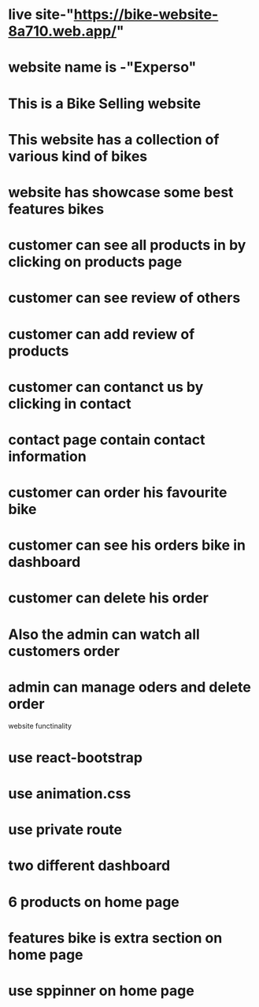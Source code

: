 # live site-"https://bike-website-8a710.web.app/"
# website name is -"Experso"
# This is a Bike Selling website
# This website has a collection of various kind of bikes
# website has showcase some best features bikes
# customer can see all products in by clicking on products page
# customer can see review of others 
# customer can add review of products
# customer can contanct us by clicking in contact 
# contact page contain contact information
# customer can order his favourite bike
# customer can see his orders bike in dashboard
# customer can  delete his order
# Also the admin can watch all customers order 
# admin can manage oders and delete order
 website functinality
 # use react-bootstrap
 # use animation.css
 # use private route
 # two different dashboard
 # 6 products on home page
 # features bike is extra section on home page
 # use sppinner on home page